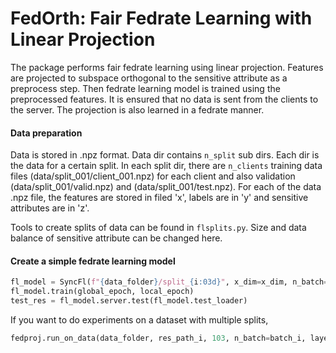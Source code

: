 # FedOrth: Fair Fedrate Learning with Linear Projection

The package performs fair fedrate learning using linear projection. Features are projected to subspace orthogonal to the sensitive attribute as a preprocess step.
Then fedrate learning model is trained using the preprocessed features. It is ensured that no data is sent from the clients to the server. The projection is also learned in a fedrate manner.

#### Data preparation

Data is stored in .npz format. Data dir contains `n_split` sub dirs. Each dir is the data for a certain split. In each split dir, there are `n_clients` training data files (data/split_001/client_001.npz) for each client and also validation (data/split_001/valid.npz) and (data/split_001/test.npz). For each of the data .npz file, the features are stored in filed 'x', labels are in 'y' and sensitive attributes are in 'z'.

Tools to create splits of data can be found in `flsplits.py`. Size and data balance of sensitive attribute can be changed here. 

#### Create a simple fedrate learning model

```python
fl_model = SyncFl(f"{data_folder}/split_{i:03d}", x_dim=x_dim, n_batch=n_batch, layers=layers, alpha_proj=alpha_proj, decay=decay, mp=False)
fl_model.train(global_epoch, local_epoch)
test_res = fl_model.server.test(fl_model.test_loader)
```

If you want to do experiments on a dataset with multiple splits,

```python
fedproj.run_on_data(data_folder, res_path_i, 103, n_batch=batch_i, layers=layers_i, n_alpha=2, global_epoch=global_epoch_i, local_epoch=local_epoch_i, decay=decay_i)
```
